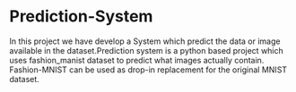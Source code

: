 # Prediction-System
In this project we have develop a System which predict the data or image available in the  dataset.Prediction system is a python based project which uses fashion_manist dataset to predict what  images actually contain. Fashion-MNIST can be used as drop-in replacement for the original MNIST  dataset.
